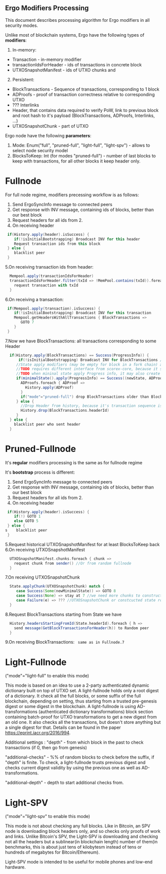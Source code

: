 Ergo Modifiers Processing
-------------------------

This document describes processing algorithm for Ergo modifiers in all security modes.

Unlike most of blockchain systems, Ergo have the following types of **modifiers**:
1. In-memory:
- Transaction - in-memory modifier
- transactionIdsForHeader - ids of transactions in concrete block
- UTXOSnapshotManifest - ids of UTXO chunks and 
2. Persistent:
- BlockTransactions - Sequence of transactions, corresponding to 1 block
- ADProofs - proof of transaction correctness relative to corresponding UTXO
- ??? Interlinks
- Header, that contains data required to verify PoW, link to previous block and root hash to it's payload (BlockTransactions, ADProofs, Interlinks, ...)
- UTXOSnapshotChunk - part of UTXO

Ergo node have the following **parameters**:
1. Mode: Enum("full", "pruned-full", "light-full", "light-spv") - allows to select node security model
2. BlocksToKeep: Int (for modes "pruned-full") - number of last blocks to keep with transactions, for all other blocks it keep header only.

Fullnode
=========

For full node regime, modifiers precessing workflow is as follows:

1. Send ErgoSyncInfo message to connected peers
2. Get response with INV message, containing ids of blocks, better than our best block
3. Request headers for all ids from 2.
4. On receiving header
```scala
 if(History.apply(header).isSuccess) {
    if(!isInitialBootstrapping) Broadcast INV for this header
    Request transaction ids from this block
 } else {
    blacklist peer
 }
```
5.On receiving transaction ids from header:
```scala
  Mempool.apply(transactionIdsForHeader)
  transactionIdsForHeader.filter(txId => !MemPool.contains(txId)).foreach { txId => 
    request transaction with txId
  }
```
6.On receiving a transaction:
```scala
 if(Mempool.apply(transaction).isSuccess) {
    if(!isInitialBootstrapping) Broadcast INV for this transaction
    Mempool.getHeadersWithAllTransactions { BlockTransactions =>
       GOTO 7
    }
 }
```
7.Now we have BlockTransactions: all transactions corresponding to some Header
```scala
  if(History.apply(BlockTransactions) == Success(ProgressInfo)) {
      if(!isInitialBootstrapping) Broadcast INV for BlockTransactions // ?? Whe should notify our neighbours, that now we have all the transactions
     //State apply modifiers (may be empty for block in a fork chain) and generate ADProofs for them
     //TODO requires different interface from scorex-core, because it should return ADProofs
     //TODO when mininal state apply Progress info, it may also create UTXOSnapshot (e.g. every 30000 blocks like in Ethereum). This UTXOSnapshot should be required for mining by Rollerchain
     if(minimalState().apply(ProgressInfo) == Success((newState, ADProofs))) {
       ADProofs.foreach { ADProof =>
         History.apply(ADProof)
       }
       if("mode"="pruned-full") drop BlockTransactions older than BlocksToKeep
     } else {
       //Drop Header from history, because it's transaction sequence is not valid
       History.drop(BlockTransactions.headerId)
     }
  } else {
    blacklist peer who sent header
  }
```

Pruned-Fullnode
===============


It's **regular** modifiers processing is the same as for fullnode regime

It's **bootstrap** process is different:

1. Send ErgoSyncInfo message to connected peers
2. Get response with INV message, containing ids of blocks, better than our best block
3. Request headers for all ids from 2.
4. On receiving header
```scala
 if(History.apply(header).isSuccess) {
    if(!) GOTO 1
    else GOTO 5
 } else {
s    blacklist peer
 }
```
5.Request historical UTXOSnapshotManifest for at least BlocksToKeep back
6.On receiving UTXOSnapshotManifest
```scala
  UTXOSnapshotManifest.chunks.foreach { chunk => 
    request chunk from sender() //Or from random fullnode
  }
```
7.On receiving UTXOSnapshotChunk
```scala
  State.applyChunk(UTXOSnapshotChunk) match {
     case Success(Some(newMinimalState)) => GOTO 8
     case Success(None) => stay at 7 //we need more chunks to construct state. TODO periodicaly request missed chunks
     case Failure(e) => ??? //UTXOSnapshotChunk or constcucted state roothash is invalid  
  }
```
8.Request BlockTransactions starting from State we have
```scala
  History.headersStartingFromId(State.headerId).foreach { h => 
    send message(GetBlockTransactionsForHeader(h)) to Random peer
  }
```
9.On receiving BlockTransactions: ``` same as in Fullnode.7```   
   
Light-Fullnode   
==============

("mode"="light-full" to enable this mode)

This mode is based on an idea to use a 2-party authenticated dynamic dictionary built on top of
UTXO set. A light-fullnode holds only a root digest of a dictionary. It check all the full blocks, or some
suffix of the full blockchain, depending on setting, thus starting from a trusted pre-genesis digest or some digest in 
the blockchain. A light-fullnode is using AD-transformations (authenticated dictionary transformations) block section
containing batch-proof for UTXO transformations to get a new digest from an old one. It also checks all the transactions, 
but doesn't store anything but a single digest for that. Details can be found in the paper 
https://eprint.iacr.org/2016/994.

Additional settings : "depth" - from which block in the past to check transactions (if 0, then go from genesis)

"additional-checks" - %% of random blocks to check before the suffix, if "depth" is finite. To check, a 
light-fullnode trusts previous digest and checks current digest validity by using the previous one as well
 as AD-transformations.
 
"additional-depth" - depth to start additional checks from.  

Light-SPV
=========

("mode"="light-spv" to enable this mode)

This mode is not about checking any full blocks. Like in Bitcoin, an SPV node is downloading block headers only,
and so checks only proofs of work and links. Unlike Bitcoin's SPV, the Light-SPV is downloading
 and checking not all the headers but a sublinear(in blockchain length) number of them(in benchmarks, this is about just
 tens of kilobytesm instead of tens or hundreds of megabytes for Bitcoin/Ethereum).
 
Light-SPV mode is intended to be useful for mobile phones and low-end hardware. 
   
   